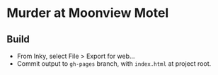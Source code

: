# Murder at Moonview Motel

## Build
* From Inky, select File > Export for web...
* Commit output to `gh-pages` branch, with `index.html` at project root.